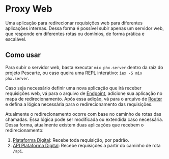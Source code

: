 # Proxy Web

Uma aplicação para redirecionar requisições web para diferentes aplicações internas. Dessa forma é possível subir apenas um servidor web, que responde em diferentes rotas ou domínios, de forma prática e escalável.

## Como usar

Para subir o servidor web, basta executar `mix phx.server` dentro da raiz do projeto Pescarte, ou caso queira uma REPL interativo: `iex -S mix phx.server`.

Caso seja necessário definir uma nova aplicação que irá receber requisições web, vá para o arquivo de [Endpoint](./lib/proxy_web/endpoint.ex), adicione sua aplicação no mapa de redirecionamento.
Após essa adição, vá para o arquivo de [Router](./lib/proxy_web/router.ex) e defina a lógica necessária para o redirecionamento das requisições.

Atualmente o redirecionamento ocorre com base no caminho de rotas das chamadas. Essa lógica pode ser modificada ou extendida caso necessária. Dessa forma, atualmente existem duas aplicações que recebem o redirecionamento:
1. [Plataforma Digital](../plataforma_digital): Recebe toda requisição, por padrão.
2. [API Plataforma Digital](../plataforma_digital_api): Recebe requisições a partir do caminho de rota `/api`.
